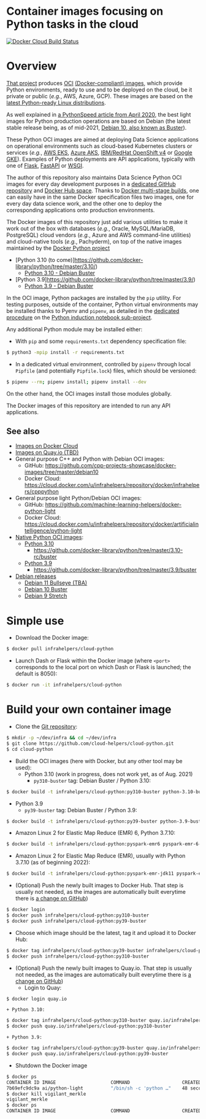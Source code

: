 Container images focusing on Python tasks in the cloud
======================================================

[![Docker Cloud Build Status](https://img.shields.io/docker/cloud/build/infrahelpers/cloud-python)](https://hub.docker.com/repository/docker/infrahelpers/cloud-python/general)

# Overview
[That project](https://github.com/cloud-helpers/cloud-python-images)
produces [OCI](https://opencontainers.org/)
[(Docker-compliant) images](https://hub.docker.com/repository/docker/infrahelpers/cloud-python/tags),
which provide Python environments, ready to use and to be deployed on the
cloud, be it private or public (_e.g._, AWS, Azure, GCP).
These images are based on the
[latest Python-ready Linux distributions](https://hub.docker.com/_/python).

As well explained in
[a PythonSpeed article from April 2020](https://pythonspeed.com/articles/base-image-python-docker-images/),
the best light images for Python production operations are based on Debian
(the latest stable release being, as of mid-2021,
[Debian 10, also known as Buster](https://www.debian.org/releases/buster/)).

These Python OCI images are aimed at deploying Data Science applications
on operational environments such as cloud-based Kubernetes
clusters or services (_e.g._,
[AWS EKS](https://aws.amazon.com/eks),
[Azure AKS](https://azure.microsoft.com/en-us/services/kubernetes-service/),
[IBM/RedHat OpenShift v4](https://www.redhat.com/en/openshift-4) or
[Google GKE](https://cloud.google.com/kubernetes-engine)).
Examples of Python deployments are API applications, typically with one
of [Flask](https://flask.palletsprojects.com/),
[FastAPI](https://fastapi.tiangolo.com/)
or [WSGI](https://en.wikipedia.org/wiki/Web_Server_Gateway_Interface).

The author of this repository also maintains Data Science Python OCI images
for every day development purposes in a
[dedicated GitHub repository](https://github.com/machine-learning-helpers/docker-python-jupyter/)
and
[Docker Hub space](https://hub.docker.com/repository/docker/artificialintelligence/python-jupyter).
Thanks to
[Docker multi-stage builds](https://docs.docker.com/develop/develop-images/multistage-build/),
one can easily have in the same Docker specification files two images, one for
every day data science work, and the other one to deploy the corresponding
applications onto production environments.

The Docker images of this repository just add various utilities to make it
work out of the box with databases (_e.g._, Oracle, MySQL/MariaDB, PostgreSQL)
cloud vendors (_e.g._, Azure and AWS command-line utilities) and cloud-native
tools (_e.g._, Pachyderm), on top of the native images
maintained by the
[Docker Python project](https://github.com/docker-library/python)
* [Python 3.10 (to come)]https://github.com/docker-library/python/tree/master/3.10/)
  + [Python 3.10 - Debian Buster](https://github.com/docker-library/python/tree/master/3.10/buster)
* [Python 3.9]https://github.com/docker-library/python/tree/master/3.9/)
  + [Python 3.9 - Debian Buster](https://github.com/docker-library/python/tree/master/3.9/buster)

In the OCI image, Python packages are installed by the `pip` utility.
For testing purposes, outside of the container, Python virtual environments
may be installed thanks to Pyenv and `pipenv`, as detailed in the
[dedicated procedure](http://github.com/machine-learning-helpers/induction-python/tree/master/installation/virtual-env)
on the
[Python induction notebook sub-project](http://github.com/machine-learning-helpers/induction-python).

Any additional Python module may be installed either:
* With `pip` and some `requirements.txt` dependency specification file:
```bash
$ python3 -mpip install -r requirements.txt
```
* In a dedicated virtual environment, controlled by `pipenv` through local `Pipfile`
  (and potentially `Pipfile.lock`) files, which should be versioned:
```bash
$ pipenv --rm; pipenv install; pipenv install --dev
```

On the other hand, the OCI images install those modules globally.

The Docker images of this repository are intended to run any API applications.

## See also
* [Images on Docker Cloud](https://cloud.docker.com/u/infrahelpers/repository/docker/infrahelpers/cloud-python)
* [Images on Quay.io (TBD)](https://quay.io/repository/infrahelpers/cloud-python)
* General purpose C++ and Python with Debian OCI images:
  + GitHub:
    https://github.com/cpp-projects-showcase/docker-images/tree/master/debian10
  + Docker Cloud:
    https://cloud.docker.com/u/infrahelpers/repository/docker/infrahelpers/cpppython
* General purpose light Python/Debian OCI images:
  + GitHub: https://github.com/machine-learning-helpers/docker-python-light
  + Docker Cloud:
    https://cloud.docker.com/u/infrahelpers/repository/docker/artificialintelligence/python-light
* [Native Python OCI images](https://github.com/docker-library/python):
  + [Python 3.10](https://github.com/docker-library/python/tree/master/3.10-rc)
    - https://github.com/docker-library/python/tree/master/3.10-rc/buster
  + [Python 3.9](https://github.com/docker-library/python/tree/master/3.9)
    - https://github.com/docker-library/python/tree/master/3.9/buster
* [Debian releases](https://wiki.debian.org/DebianReleases)
  + [Debian 11 Bullseye (TBA)](https://wiki.debian.org/DebianBullseye)
  + [Debian 10 Buster](https://wiki.debian.org/DebianBuster)
  + [Debian 9 Stretch](https://wiki.debian.org/DebianStretch)

# Simple use
* Download the Docker image:
```bash
$ docker pull infrahelpers/cloud-python
```

* Launch Dash or Flask within the Docker image (where `<port>` corresponds
  to the local port on which Dash or Flask is launched; the default is 8050):
```bash
$ docker run -it infrahelpers/cloud-python
```

# Build your own container image
* Clone the
  [Git repository](https://github.com/cloud-helpers/cloud-python):
```bash
$ mkdir -p ~/dev/infra && cd ~/dev/infra
$ git clone https://github.com/cloud-helpers/cloud-python.git
$ cd cloud-python
```

* Build the OCI images (here with Docker, but any other tool may be used):
  + Python 3.10 (work in progress, does not work yet, as of Aug. 2021)
    - `py310-buster` tag: Debian Buster / Python 3.10:
```bash
$ docker build -t infrahelpers/cloud-python:py310-buster python-3.10-buster
```
  + Python 3.9
    - `py39-buster` tag: Debian Buster / Python 3.9:
```bash
$ docker build -t infrahelpers/cloud-python:py39-buster python-3.9-buster
```
  + Amazon Linux 2 for Elastic Map Reduce (EMR) 6, Python 3.7.10:
```bash
$ docker build -t infrahelpers/cloud-python:pyspark-emr6 pyspark-emr-6-coretto-8
```
  + Amazon Linux 2 for Elastic Map Reduce (EMR), usually with Python 3.7.10
    (as of beginning 2022):
```bash
$ docker build -t infrahelpers/cloud-python:pyspark-emr-jdk11 pyspark-emr-coretto-11
```

* (Optional) Push the newly built images to Docker Hub.
  That step is usually not needed, as the images are automatically
  built everytime there is
  [a change on GitHub](https://github.com/cloud-helpers/cloud-python/commits/master))
```bash
$ docker login
$ docker push infrahelpers/cloud-python:py310-buster
$ docker push infrahelpers/cloud-python:py39-buster
```

* Choose which image should be the latest, tag it and upload it to Docker Hub:
```bash
$ docker tag infrahelpers/cloud-python:py39-buster infrahelpers/cloud-python:py310-buster
$ docker push infrahelpers/cloud-python:py310-buster
```

* (Optional) Push the newly built images to Quay.io.
  That step is usually not needed, as the images are automatically
  built everytime there is
  [a change on GitHub](https://github.com/cloud-helpers/cloud-python-images/commits/master))
	+ Login to Quay:
```bash
$ docker login quay.io
```
	+ Python 3.10:
```bash
$ docker tag infrahelpers/cloud-python:py310-buster quay.io/infrahelpers/cloud-python:py310-buster
$ docker push quay.io/infrahelpers/cloud-python:py310-buster
```
	+ Python 3.9:
```bash
$ docker tag infrahelpers/cloud-python:py39-buster quay.io/infrahelpers/cloud-python:py39-buster
$ docker push quay.io/infrahelpers/cloud-python:py39-buster
```

* Shutdown the Docker image
```bash
$ docker ps
CONTAINER ID IMAGE                    COMMAND                   CREATED        STATUS        PORTS                  NAMES
7b69efc9dc9a ai/python-light          "/bin/sh -c 'python …"    48 seconds ago Up 47 seconds 0.0.0.0:9000->8050/tcp vigilant_merkle
$ docker kill vigilant_merkle
vigilant_merkle
$ docker ps
CONTAINER ID IMAGE                    COMMAND                   CREATED        STATUS        PORTS                  NAMES
```

